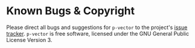 # Known Bugs & Copyright

Please direct all bugs and suggestions for `p-vector` to the project's [issue tracker](https://github.com/AOSC-Dev/p-vector/issues). `p-vector` is free software, licensed under the GNU General Public License Version 3.
